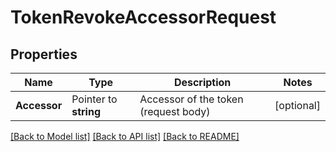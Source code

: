 # TokenRevokeAccessorRequest


## Properties

Name | Type | Description | Notes
------------ | ------------- | ------------- | -------------
**Accessor** | Pointer to **string** | Accessor of the token (request body) | [optional] 





[[Back to Model list]](../README.md#documentation-for-models) [[Back to API list]](../README.md#documentation-for-api-endpoints) [[Back to README]](../README.md)


